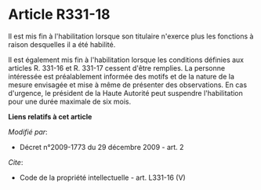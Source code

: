# Article R331-18

Il est mis fin à l'habilitation lorsque son titulaire n'exerce plus les fonctions à raison desquelles il a été habilité. 

Il est également mis fin à l'habilitation lorsque les conditions définies aux articles R. 331-16 et R. 331-17 cessent d'être
remplies. La personne intéressée est préalablement informée des motifs et de la nature de la mesure envisagée et mise à même
de présenter des observations. En cas d'urgence, le président de la Haute Autorité peut suspendre l'habilitation pour une
durée maximale de six mois.

**Liens relatifs à cet article**

_Modifié par_:

  - Décret n°2009-1773 du 29 décembre 2009 - art. 2

_Cite_:

  - Code de la propriété intellectuelle - art. L331-16 (V)
